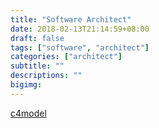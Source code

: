 ```yaml
---
title: "Software Architect"
date: 2018-02-13T21:14:59+08:00
draft: false
tags: ["software", "architect"]
categories: ["architect"]
subtitle: ""
descriptions: ""
bigimg:
---
```


[c4model](http://c4model.com/)